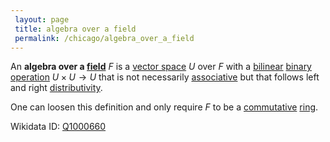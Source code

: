 ```yaml
---
 layout: page
 title: algebra over a field
 permalink: /chicago/algebra_over_a_field
---
```


An **algebra over a [field](https://mathgloss.github.io/MathGloss/field)** $F$ is a [vector space](https://mathgloss.github.io/MathGloss/vector_space) $U$ over $F$ with a [bilinear](https://mathgloss.github.io/MathGloss/multilinear) [binary operation](https://mathgloss.github.io/MathGloss/binary_operation) $U\times U \to U$ that is not necessarily [associative](https://mathgloss.github.io/MathGloss/associative) but that follows left and right [distributivity](https://mathgloss.github.io/MathGloss/distributive).

One can loosen this definition and only require $F$ to be a [commutative](https://mathgloss.github.io/MathGloss/commutative) [ring](https://mathgloss.github.io/MathGloss/ring).

Wikidata ID: [Q1000660](https://www.wikidata.org/wiki/Q1000660)
